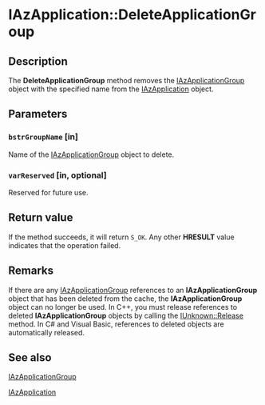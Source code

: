 # IAzApplication::DeleteApplicationGroup

## Description

The **DeleteApplicationGroup** method removes the [IAzApplicationGroup](https://learn.microsoft.com/windows/win32/api/azroles/nn-azroles-iazapplicationgroup) object with the specified name from the [IAzApplication](https://learn.microsoft.com/windows/win32/api/azroles/nn-azroles-iazapplication) object.

## Parameters

### `bstrGroupName` [in]

Name of the [IAzApplicationGroup](https://learn.microsoft.com/windows/win32/api/azroles/nn-azroles-iazapplicationgroup) object to delete.

### `varReserved` [in, optional]

Reserved for future use.

## Return value

If the method succeeds, it will return `S_OK`. Any other **HRESULT** value indicates that the operation failed.

## Remarks

If there are any [IAzApplicationGroup](https://learn.microsoft.com/windows/win32/api/azroles/nn-azroles-iazapplicationgroup) references to an **IAzApplicationGroup** object that has been deleted from the cache, the **IAzApplicationGroup** object can no longer be used. In C++, you must release references to deleted **IAzApplicationGroup** objects by calling the [IUnknown::Release](https://learn.microsoft.com/windows/win32/api/unknwn/nf-unknwn-iunknown-release) method. In C# and Visual Basic, references to deleted objects are automatically released.

## See also

[IAzApplicationGroup](https://learn.microsoft.com/windows/win32/api/azroles/nn-azroles-iazapplicationgroup)

[IAzApplication](https://learn.microsoft.com/windows/win32/api/azroles/nn-azroles-iazapplication)